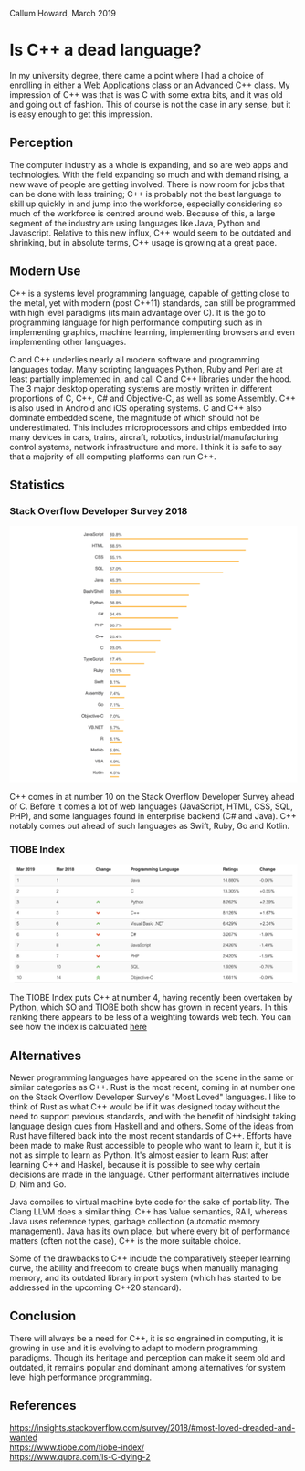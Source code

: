 Callum Howard, March 2019

Is C++ a dead language?
=======================

In my university degree, there came a point where I had a choice of enrolling in either a Web Applications class or an Advanced C++ class. My impression of C++ was that is was C with some extra bits, and it was old and going out of fashion. This of course is not the case in any sense, but it is easy enough to get this impression.

Perception
----------
The computer industry as a whole is expanding, and so are web apps and technologies. With the field expanding so much and with demand rising, a new wave of people are getting involved. There is now room for jobs that can be done with less training; C++ is probably not the best language to skill up quickly in and jump into the workforce, especially considering so much of the workforce is centred around web. Because of this, a large segment of the industry are using languages like Java, Python and Javascript. Relative to this new influx, C++ would seem to be outdated and shrinking, but in absolute terms, C++ usage is growing at a great pace.

Modern Use
----------
C++ is a systems level programming language, capable of getting close to the metal, yet with modern (post C++11) standards, can still be programmed with high level paradigms (its main advantage over C). It is the go to programming language for high performance computing such as in implementing graphics, machine learning, implementing browsers and even implementing other languages.

C and C++ underlies nearly all modern software and programming languages today. Many scripting languages Python, Ruby and Perl are at least partially implemented in, and call C and C++ libraries under the hood. The 3 major desktop operating systems are mostly written in different proportions of C, C++, C# and Objective-C, as well as some Assembly. C++ is also used in Android and iOS operating systems. C and C++ also dominate embedded scene, the magnitude of which should not be underestimated. This includes microprocessors and chips embedded into many devices in cars, trains, aircraft, robotics, industrial/manufacturing control systems, network infrastructure and more. I think it is safe to say that a majority of all computing platforms can run C++.

Statistics
----------
### Stack Overflow Developer Survey 2018
![Most Popular Technologies - Programming, Scripting, and Markup Languages](images/sods_most_popular.png "Most Popular Technologies - Programming, Scripting, and Markup Languages")

C++ comes in at number 10 on the Stack Overflow Developer Survey ahead of C. Before it comes a lot of web languages (JavaScript, HTML, CSS, SQL, PHP), and some languages found in enterprise backend (C# and Java). C++ notably comes out ahead of such languages as Swift, Ruby, Go and Kotlin.

### TIOBE Index
![TIOBE Index](images/tiobe_index.png "TIOBE Index")

The TIOBE Index puts C++ at number 4, having recently been overtaken by Python, which SO and TIOBE both show has grown in recent years. In this ranking there appears to be less of a weighting towards web tech. You can see how the index is calculated [here](https://www.tiobe.com/tiobe-index/programming-languages-definition/)

Alternatives
------------
Newer programming languages have appeared on the scene in the same or similar categories as C++. Rust is the most recent, coming in at number one on the Stack Overflow Developer Survey's "Most Loved" languages. I like to think of Rust as what C++ would be if it was designed today without the need to support previous standards, and with the benefit of hindsight taking language design cues from Haskell and and others. Some of the ideas from Rust have filtered back into the most recent standards of C++. Efforts have been made to make Rust accessible to people who want to learn it, but it is not as simple to learn as Python. It's almost easier to learn Rust after learning C++ and Haskel, because it is possible to see why certain decisions are made in the language. Other performant alternatives include D, Nim and Go.

Java compiles to virtual machine byte code for the sake of portability. The Clang LLVM does a similar thing. C++ has Value semantics, RAII, whereas Java uses reference types, garbage collection (automatic memory management). Java has its own place, but where every bit of performance matters (often not the case), C++ is the more suitable choice.

Some of the drawbacks to C++ include the comparatively steeper learning curve, the ability and freedom to create bugs when manually managing memory, and its outdated library import system (which has started to be addressed in the upcoming C++20 standard).

Conclusion
----------
There will always be a need for C++, it is so engrained in computing, it is growing in use and it is evolving to adapt to modern programming paradigms. Though its heritage and perception can make it seem old and outdated, it remains popular and dominant among alternatives for system level high performance programming.

References
----------
https://insights.stackoverflow.com/survey/2018/#most-loved-dreaded-and-wanted  
https://www.tiobe.com/tiobe-index/  
https://www.quora.com/Is-C-dying-2  
